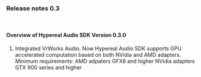 
### Release notes 0.3
<br>

#### Overview of Hypereal Audio SDK Version 0.3.0

1.  Integrated VrWorks Audio.  Now Hypereal Audio SDK supports GPU accelerated computation based on both NVidia and AMD adapters.
    Minimum requirements: 
        AMD adpaters GFX8 and higher
        NVidia adapters GTX 900 series and higher